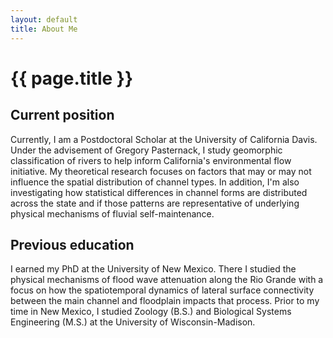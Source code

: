 ```yaml
---
layout: default
title: About Me
---
```


# {{ page.title }}

## Current position

Currently, I am a Postdoctoral Scholar at the University of California Davis. Under the advisement of Gregory Pasternack, I study geomorphic classification of rivers to help inform California's environmental flow initiative. My theoretical research focuses on factors that may or may not influence the spatial distribution of channel types. In addition, I'm also investigating how statistical differences in channel forms are distributed across the state and if those patterns are representative of underlying physical mechanisms of fluvial self-maintenance.

## Previous education

I earned my PhD at the University of New Mexico. There I studied the physical mechanisms of flood wave attenuation along the Rio Grande with a focus on how the spatiotemporal dynamics of lateral surface connectivity between the main channel and floodplain impacts that process. Prior to my time in New Mexico, I studied Zoology (B.S.) and Biological Systems Engineering (M.S.) at the University of Wisconsin-Madison.
